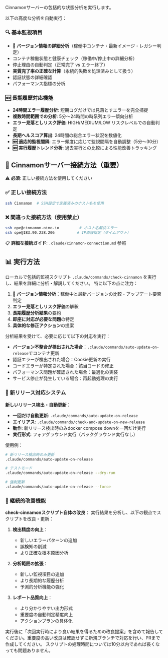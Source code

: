 Cinnamonサーバーの包括的な状態分析を実行します。

以下の高度な分析を自動実行：

### 🔍 基本監視項目
- **🔢 バージョン情報の詳細分析**（稼働中コンテナ・最新イメージ・レガシー判定）
- コンテナ稼働状態と健康チェック（稼働中/停止中の詳細分析）
- 停止理由の自動判定（正常完了 vs エラー終了）
- **実質完了率の正確な計算**（永続的失敗を処理済みとして扱う）
- 認証状態の詳細確認
- パフォーマンス指標の分析

### 🆕 長期履歴対応機能
- **24時間エラー履歴分析**: 短期ログだけでは見落とすエラーを完全捕捉
- **複数時間範囲での分析**: 5分〜24時間の時系列エラー傾向分析
- **エラー見落としリスク評価**: HIGH/MEDIUM/LOW リスクレベルでの自動判定
- **長期ヘルスコア算出**: 24時間の総合エラー状況を数値化
- **🆕 適応的監視間隔**: エラー頻度に応じて監視間隔を自動調整（5分〜30分）
- **🆕 実行履歴トレンド分析**: 過去実行との比較による性能改善トラッキング

## 🔑 Cinnamonサーバー接続方法（重要）

⚠️ **必須**: 正しい接続方法を使用してください

### ✅ 正しい接続方法
```bash
ssh Cinnamon  # SSH設定で定義済みのホスト名を使用
```

### ❌ 間違った接続方法（使用禁止）
```bash
ssh ope@cinnamon.oimo.io         # ホスト名解決エラー
ssh ope@183.90.238.206          # IP直接指定（タイムアウト）
```

📋 **詳細な接続ガイド**: `.claude/cinnamon-connection.md` 参照

## 📊 実行方法

ローカルで包括的監視スクリプト `.claude/commands/check-cinnamon` を実行し、結果を詳細に分析・解説してください。
特に以下の点に注力：

1. **🔢 バージョン情報分析**：稼働中と最新バージョンの比較・アップデート要否判定
2. **エラー見落としリスク評価**の解釈
3. **長期履歴分析結果**の要約
4. **即座に対応が必要な問題**の特定
5. **具体的な修正アクション**の提案

分析結果を受けて、必要に応じて以下の対応を実行：
- **バージョン不整合が検出された場合**：`.claude/commands/auto-update-on-release`でコンテナ更新
- 認証エラーが検出された場合：Cookie更新の実行
- コードエラーが特定された場合：該当コードの修正
- パフォーマンス問題が確認された場合：最適化の実装
- サービス停止が発生している場合：再起動処理の実行

### 🚀 新リリース対応システム
**新しいリリース検出・自動更新**：
- **一回だけ自動更新**: `.claude/commands/auto-update-on-release`
- **エイリアス**: `.claude/commands/check-and-update-on-new-release`
- **動作**: 新リリース検出時のみdocker compose downを一回だけ実行
- **実行形式**: フォアグラウンド実行（バックグラウンド実行なし）

使用例：
```bash
# 新リリース検出時のみ更新
.claude/commands/auto-update-on-release

# テストモード
.claude/commands/auto-update-on-release --dry-run

# 強制更新
.claude/commands/auto-update-on-release --force
```

### 🔄 継続的改善機能
**check-cinnamonスクリプト自体の改良**：
実行結果を分析し、以下の観点でスクリプトを改良・更新：

1. **検出精度の向上**：
   - 新しいエラーパターンの追加
   - 誤検知の削減
   - より正確な根本原因分析

2. **分析範囲の拡張**：
   - 新しい監視項目の追加
   - より長期的な履歴分析
   - 予測的分析機能の強化

3. **レポート品質向上**：
   - より分かりやすい出力形式
   - 重要度の自動判定精度向上
   - アクションプランの具体化

実行後に「次回実行時により良い結果を得るための改良提案」を含めて報告してください。重要度の高い改良は確認せずに新規ブランチで対応を行い、PRまで作成してください。
スクリプトの処理時間については10分以内であれば長くなっても問題ありません。
